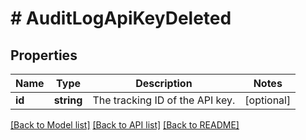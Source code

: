 # # AuditLogApiKeyDeleted

## Properties

Name | Type | Description | Notes
------------ | ------------- | ------------- | -------------
**id** | **string** | The tracking ID of the API key. | [optional]

[[Back to Model list]](../../README.md#models) [[Back to API list]](../../README.md#endpoints) [[Back to README]](../../README.md)
